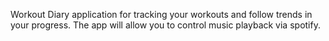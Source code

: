 
Workout Diary application for tracking your workouts and follow trends in your progress. The app will allow you to control music playback via spotify.
